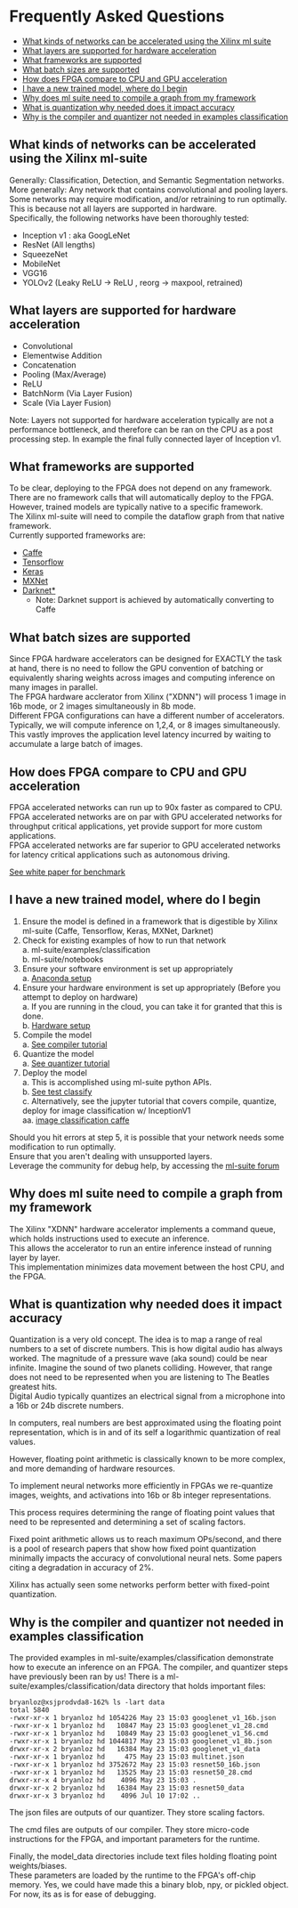 # Frequently Asked Questions

- [What kinds of networks can be accelerated using the Xilinx ml suite](#what-kinds-of-networks-can-be-accelerated-using-the-Xilinx-ml-suite)
- [What layers are supported for hardware acceleration](#what-layers-are-supported-for-hardware-acceleration)
- [What frameworks are supported](#what-frameworks-are-supported)
- [What batch sizes are supported](#what-batch-sizes-are-supported)
- [How does FPGA compare to CPU and GPU acceleration](#how-does-fpga-compare-to-cpu-and-gpu-acceleration)
- [I have a new trained model, where do I begin](i-have-a-new-trained-model,-where-do-i-begin)
- [Why does ml suite need to compile a graph from my framework](#why-does-ml-suite-need-to-compile-a-graph-from-my-framework)
- [What is quantization why needed does it impact accuracy](#what-is-quantization-why-needed-does-it-impact-accuracy)
- [Why is the compiler and quantizer not needed in examples classification](#why-is-the-compiler-and-quantizer-not-needed-in-examples-classification)

## What kinds of networks can be accelerated using the Xilinx ml-suite

 Generally: Classification, Detection, and Semantic Segmentation networks.  
 More generally: Any network that contains convolutional and pooling layers.  
 Some networks may require modification, and/or retraining to run optimally.  
 This is because not all layers are supported in hardware.  
 Specifically, the following networks have been thoroughly tested:
 - Inception v1 : aka GoogLeNet
 - ResNet (All lengths)
 - SqueezeNet
 - MobileNet
 - VGG16
 - YOLOv2 (Leaky ReLU -> ReLU , reorg -> maxpool, retrained)

## What layers are supported for hardware acceleration

- Convolutional
- Elementwise Addition
- Concatenation
- Pooling (Max/Average)
- ReLU
- BatchNorm (Via Layer Fusion)
- Scale (Via Layer Fusion)

Note: Layers not supported for hardware acceleration typically are not a performance bottleneck, and therefore can be ran on the CPU as a post processing step. In example the final fully connected layer of Inception v1.

## What frameworks are supported

To be clear, deploying to the FPGA does not depend on any framework.  
There are no framework calls that will automatically deploy to the FPGA.  
However, trained models are typically native to a specific framework.  
The Xilinx ml-suite will need to compile the dataflow graph from that native framework.  
Currently supported frameworks are:
- [Caffe](https://caffe.berkeleyvision.org/)
- [Tensorflow](https://www.tensorflow.org/api_docs/)
- [Keras](https://keras.io/)
- [MXNet](https://mxnet.incubator.apache.org/api/python/index.html)
- [Darknet*](https://pjreddie.com/darknet/)  
    - Note: Darknet support is achieved by automatically converting to Caffe

## What batch sizes are supported

Since FPGA hardware accelerators can be designed for EXACTLY the task at hand, there is no need to follow the GPU convention of batching or equivalently sharing weights across images and computing inference on many images in parallel.  
The FPGA hardware acclerator from Xilinx ("XDNN") will process 1 image in 16b mode, or 2 images simultaneously in 8b mode.  
Different FPGA configurations can have a different number of accelerators.
Typically, we will compute inference on 1,2,4, or 8 images simultaneously.  
This vastly improves the application level latency incurred by waiting to accumulate a large batch of images.

## How does FPGA compare to CPU and GPU acceleration

FPGA accelerated networks can run up to 90x faster as compared to CPU.  
FPGA accelerated networks are on par with GPU accelerated networks for throughput critical applications, yet provide support for more custom applications.  
FPGA accelerated networks are far superior to GPU accelerated networks for latency critical applications such as autonomous driving.

[See white paper for benchmark](https://www.xilinx.com)

## I have a new trained model, where do I begin
1. Ensure the model is defined in a framework that is digestible by Xilinx ml-suite (Caffe, Tensorflow, Keras, MXNet, Darknet)
2. Check for existing examples of how to run that network  
  a. ml-suite/examples/classification  
  b. ml-suite/notebooks
3. Ensure your software environment is set up appropriately  
  a. [Anaconda setup](./anaconda.md)
4. Ensure your hardware environment is set up appropriately (Before you attempt to deploy on hardware)  
  a. If you are running in the cloud, you can take it for granted that this is done.  
  b. [Hardware setup](https://www.xilinx.com/cgi-bin/docs/bkdoc?k=vcu1525;d=ug1268-vcu1525-reconfig-accel-platform.pdf;a=xBoardInstallation)
5. Compile the model  
  a. [See compiler tutorial](../../notebooks/compiler_caffe.ipynb)
6. Quantize the model  
  a. [See quantizer tutorial](../../notebooks/quantizer_caffe.ipynb)
7. Deploy the model  
  a. This is accomplished using ml-suite python APIs.  
  b. [See test classify](../../examples/classification/test_classify.py)  
  c. Alternatively, see the jupyter tutorial that covers compile, quantize, deploy for image classification w/ InceptionV1  
      aa. [image classification caffe](../../notebooks/image_classification_caffe.ipynb)

Should you hit errors at step 5, it is possible that your network needs some modification to run optimally.  
Ensure that you aren't dealing with unsupported layers.  
Leverage the community for debug help, by accessing the [ml-suite forum](https://www.xilinx.com)

## Why does ml suite need to compile a graph from my framework

The Xilinx "XDNN" hardware accelerator implements a command queue, which holds instructions used to execute an inference.  
This allows the accelerator to run an entire inference instead of running layer by layer.  
This implementation minimizes data movement between the host CPU, and the FPGA.

## What is quantization why needed does it impact accuracy

Quantization is a very old concept. The idea is to map a range of real numbers to a set of discrete numbers.
This is how digital audio has always worked. The magnitude of a pressure wave (aka sound) could be near infinite. Imagine the sound of two planets colliding.
However, that range does not need to be represented when you are listening to The Beatles greatest hits.  
Digital Audio typically quantizes an electrical signal from a microphone into a 16b or 24b discrete numbers.  

In computers, real numbers are best approximated using the floating point representation, which is in and of its self a logarithmic quantization of real values.

However, floating point arithmetic is classically known to be more complex, and more demanding of hardware resources.

To implement neural networks more efficiently in FPGAs we re-quantize images, weights, and activations into 16b or 8b integer representations.

This process requires determining the range of floating point values that need to be represented and determining a set of scaling factors.

Fixed point arithmetic allows us to reach maximum OPs/second, and there is a pool of research papers that show how fixed point quantization minimally impacts the accuracy of convolutional neural nets. Some papers citing a degradation in accuracy of 2%.

Xilinx has actually seen some networks perform better with fixed-point quantization.

## Why is the compiler and quantizer not needed in examples classification

The provided examples in ml-suite/examples/classification demonstrate how to execute an inference on an FPGA. The compiler, and quantizer steps have previously been ran by us! There is a ml-suite/examples/classification/data directory that holds important files:

```
bryanloz@xsjprodvda8-162% ls -lart data
total 5840
-rwxr-xr-x 1 bryanloz hd 1054226 May 23 15:03 googlenet_v1_16b.json
-rwxr-xr-x 1 bryanloz hd   10847 May 23 15:03 googlenet_v1_28.cmd
-rwxr-xr-x 1 bryanloz hd   10849 May 23 15:03 googlenet_v1_56.cmd
-rwxr-xr-x 1 bryanloz hd 1044817 May 23 15:03 googlenet_v1_8b.json
drwxr-xr-x 2 bryanloz hd   16384 May 23 15:03 googlenet_v1_data
-rwxr-xr-x 1 bryanloz hd     475 May 23 15:03 multinet.json
-rwxr-xr-x 1 bryanloz hd 3752672 May 23 15:03 resnet50_16b.json
-rwxr-xr-x 1 bryanloz hd   13525 May 23 15:03 resnet50_28.cmd
drwxr-xr-x 4 bryanloz hd    4096 May 23 15:03 .
drwxr-xr-x 2 bryanloz hd   16384 May 23 15:03 resnet50_data
drwxr-xr-x 3 bryanloz hd    4096 Jul 10 17:02 ..
```

The json files are outputs of our quantizer. They store scaling factors.

The cmd files are outputs of our compiler. They store micro-code instructions for the FPGA, and important parameters for the runtime.

Finally, the model_data directories include text files holding floating point weights/biases.  
These parameters are loaded by the runtime to the FPGA's off-chip memory.
Yes, we could have made this a binary blob, npy, or pickled object. For now, its as is for ease of debugging.
